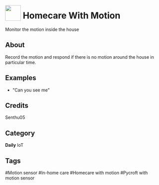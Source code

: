 # <img src="https://raw.githack.com/FortAwesome/Font-Awesome/master/svgs/solid/home.svg" card_color="#22A7F0" width="50" height="50" style="vertical-align:bottom"/> Homecare With Motion
Monitor the motion inside the house

## About
Record the motion and respond if there is no motion around the house in particular time.

## Examples
* "Can you see me"

## Credits
Senthu05

## Category
**Daily**
IoT

## Tags
#Motion sensor
#In-home care
#Homecare with motion
#Pycroft with motion sensor

